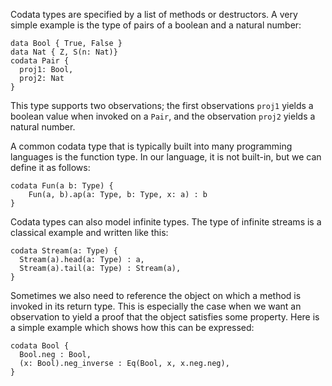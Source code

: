 Codata types are specified by a list of methods or destructors.
A very simple example is the type of pairs of a boolean and a natural number:

```pol
data Bool { True, False }
data Nat { Z, S(n: Nat)}
codata Pair {
  proj1: Bool,
  proj2: Nat
}
```

This type supports two observations; the first observations `proj1` yields a boolean value when invoked on a `Pair`, and the observation `proj2` yields a natural number.

A common codata type that is typically built into many programming languages is the function type.
In our language, it is not built-in, but we can define it as follows:

```pol
codata Fun(a b: Type) {
    Fun(a, b).ap(a: Type, b: Type, x: a) : b
}
```

Codata types can also model infinite types. The type of infinite streams is a classical example and written like this:

```pol
codata Stream(a: Type) {
  Stream(a).head(a: Type) : a,
  Stream(a).tail(a: Type) : Stream(a),
}
```

Sometimes we also need to reference the object on which a method is invoked in its return type.
This is especially the case when we want an observation to yield a proof that the object satisfies some property.
Here is a simple example which shows how this can be expressed:

```pol
codata Bool {
  Bool.neg : Bool,
  (x: Bool).neg_inverse : Eq(Bool, x, x.neg.neg),
}
```
